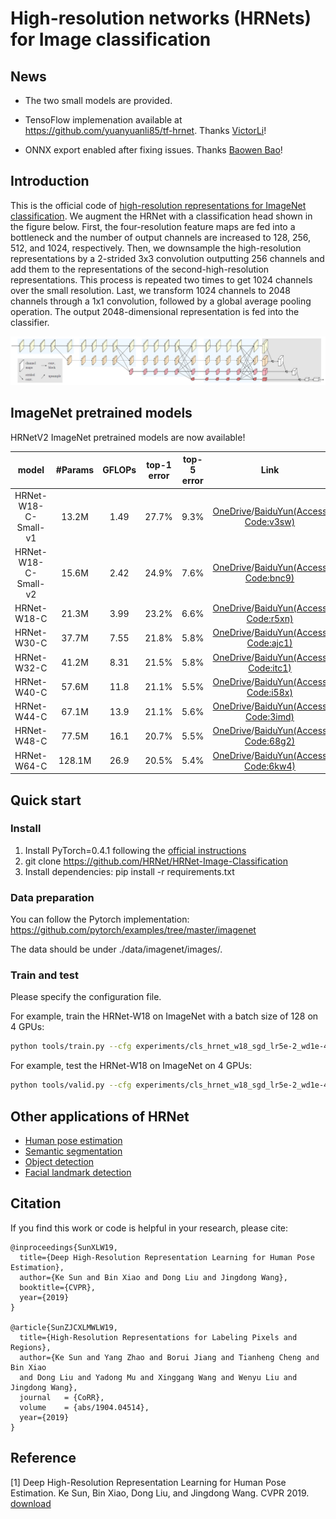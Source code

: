 # High-resolution networks (HRNets) for Image classification

## News
- The two small models are provided. 

- TensoFlow implemenation available at https://github.com/yuanyuanli85/tf-hrnet. Thanks [VictorLi](https://github.com/yuanyuanli85)!

- ONNX export enabled after fixing issues. Thanks [Baowen Bao](https://github.com/BowenBao)!

## Introduction
This is the official code of [high-resolution representations for ImageNet classification](https://arxiv.org/abs/1904.04514). 
We augment the HRNet with a classification head shown in the figure below. First, the four-resolution feature maps are fed into a bottleneck and the number of output channels are increased to 128, 256, 512, and 1024, respectively. Then, we downsample the high-resolution representations by a 2-strided 3x3 convolution outputting 256 channels and add them to the representations of the second-high-resolution representations. This process is repeated two times to get 1024 channels over the small resolution. Last, we transform 1024 channels to 2048 channels through a 1x1 convolution, followed by a global average pooling operation. The output 2048-dimensional representation is fed into the classifier.

![](figures/cls-hrnet.png)

## ImageNet pretrained models
HRNetV2 ImageNet pretrained models are now available!

| model |#Params | GFLOPs |top-1 error| top-5 error| Link |
| :--: | :--: | :--: | :--: | :--: | :--: |
| HRNet-W18-C-Small-v1 | 13.2M | 1.49 | 27.7% | 9.3% |[OneDrive](https://1drv.ms/u/s!Aus8VCZ_C_33gRv2PI1vjJyn2g7G?e=i8Rdzx)/[BaiduYun(Access Code:v3sw)](https://pan.baidu.com/s/1snP_gTz50pJp2g07anVIEA)
| HRNet-W18-C-Small-v2 | 15.6M | 2.42 | 24.9% | 7.6% |[OneDrive](https://1drv.ms/u/s!Aus8VCZ_C_33gRmfdPR79WBS61Qn?e=HVZUi8)/[BaiduYun(Access Code:bnc9)](https://pan.baidu.com/s/1tbL45sOS4mXNGgyS4YCQww)
| HRNet-W18-C | 21.3M | 3.99 | 23.2% | 6.6% |[OneDrive](https://1drv.ms/u/s!Aus8VCZ_C_33cMkPimlmClRvmpw)/[BaiduYun(Access Code:r5xn)](https://pan.baidu.com/s/1Px_g1E2BLVRkKC5t-b-R5Q)|
| HRNet-W30-C | 37.7M | 7.55 | 21.8% | 5.8% |[OneDrive](https://1drv.ms/u/s!Aus8VCZ_C_33cQoACCEfrzcSaVI)/[BaiduYun(Access Code:ajc1)](https://pan.baidu.com/s/1yEz7hKaJT-H7eHLteAotbQ)|
| HRNet-W32-C | 41.2M | 8.31 | 21.5% | 5.8% |[OneDrive](https://1drv.ms/u/s!Aus8VCZ_C_33dYBMemi9xOUFR0w)/[BaiduYun(Access Code:itc1)](https://pan.baidu.com/s/1xn92PSCg5KtXkKcnnLOycw)||
| HRNet-W40-C | 57.6M | 11.8 | 21.1% | 5.5% |[OneDrive](https://1drv.ms/u/s!Aus8VCZ_C_33ck0gvo5jfoWBOPo)/[BaiduYun(Access Code:i58x)](https://pan.baidu.com/s/1DD3WKxgLM1jawR87WdAtsw)|
| HRNet-W44-C | 67.1M | 13.9 | 21.1% | 5.6% |[OneDrive](https://1drv.ms/u/s!Aus8VCZ_C_33czZQ0woUb980gRs)/[BaiduYun(Access Code:3imd)](https://pan.baidu.com/s/1F679dvz9iJ8aFAp6YKr9Rw)|
| HRNet-W48-C | 77.5M | 16.1 | 20.7% | 5.5% |[OneDrive](https://1drv.ms/u/s!Aus8VCZ_C_33dKvqI6pBZlifgJk)/[BaiduYun(Access Code:68g2)](https://pan.baidu.com/s/13b8srQn8ARF9zHsaxvpRWA)|
| HRNet-W64-C | 128.1M | 26.9 | 20.5% | 5.4% |[OneDrive](https://1drv.ms/u/s!Aus8VCZ_C_33gQbJsUPTIj3rQu99)/[BaiduYun(Access Code:6kw4)](https://pan.baidu.com/s/16ycW99VAYat3fHjgKpUXvQ)|


## Quick start
### Install
1. Install PyTorch=0.4.1 following the [official instructions](https://pytorch.org/)
2. git clone https://github.com/HRNet/HRNet-Image-Classification
3. Install dependencies: pip install -r requirements.txt

### Data preparation
You can follow the Pytorch implementation:
https://github.com/pytorch/examples/tree/master/imagenet

The data should be under ./data/imagenet/images/.

### Train and test
Please specify the configuration file.

For example, train the HRNet-W18 on ImageNet with a batch size of 128 on 4 GPUs:
````bash
python tools/train.py --cfg experiments/cls_hrnet_w18_sgd_lr5e-2_wd1e-4_bs32_x100.yaml
````

For example, test the HRNet-W18 on ImageNet on 4 GPUs:
````bash
python tools/valid.py --cfg experiments/cls_hrnet_w18_sgd_lr5e-2_wd1e-4_bs32_x100.yaml --testModel hrnetv2_w18_imagenet_pretrained.pth
````

## Other applications of HRNet
* [Human pose estimation](https://github.com/leoxiaobin/deep-high-resolution-net.pytorch)
* [Semantic segmentation](https://github.com/HRNet/HRNet-Semantic-Segmentation)
* [Object detection](https://github.com/HRNet/HRNet-Object-Detection)
* [Facial landmark detection](https://github.com/HRNet/HRNet-Facial-Landmark-Detection)

## Citation
If you find this work or code is helpful in your research, please cite:
````
@inproceedings{SunXLW19,
  title={Deep High-Resolution Representation Learning for Human Pose Estimation},
  author={Ke Sun and Bin Xiao and Dong Liu and Jingdong Wang},
  booktitle={CVPR},
  year={2019}
}

@article{SunZJCXLMWLW19,
  title={High-Resolution Representations for Labeling Pixels and Regions},
  author={Ke Sun and Yang Zhao and Borui Jiang and Tianheng Cheng and Bin Xiao 
  and Dong Liu and Yadong Mu and Xinggang Wang and Wenyu Liu and Jingdong Wang},
  journal   = {CoRR},
  volume    = {abs/1904.04514},
  year={2019}
}
````

## Reference
[1] Deep High-Resolution Representation Learning for Human Pose Estimation. Ke Sun, Bin Xiao, Dong Liu, and Jingdong Wang. CVPR 2019. [download](https://arxiv.org/pdf/1902.09212.pdf)
